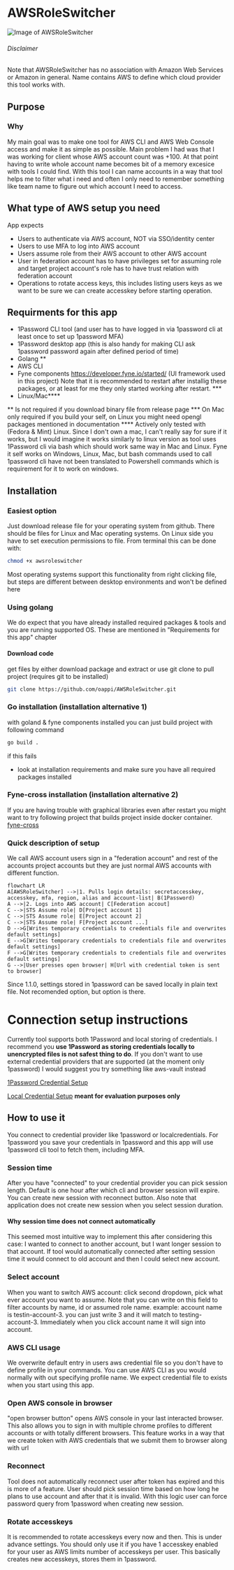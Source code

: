 # AWSRoleSwitcher

![Image of AWSRoleSwitcher](Docs/pics/apppic.png)

###### Disclaimer

Note that AWSRoleSwitcher has no association with Amazon Web Services or Amazon in general. Name contains AWS to define which cloud provider this tool works with.

## Purpose
### Why
My main goal was to make one tool for AWS CLI and AWS Web Console access and make it as simple as possible. Main problem I had was that I was working for client whose AWS account count was +100. At that point having to write whole account name becomes bit of a memory excesice with tools I could find. With this tool I can name accounts in a way that tool helps me to filter what i need and often I only need to remember something like team name to figure out which account I need to access.

## What type of AWS setup you need
App expects
* Users to authenticate via AWS account, NOT via SSO/identity center
* Users to use MFA to log into AWS account
* Users assume role from their AWS account to other AWS account
* User in federation account has to have privileges set for assuming role and target project account's role has to have trust relation with federation account 
* Operations to rotate access keys, this includes listing users keys as we want to be sure we can create accesskey before starting operation. 

## Requirments for this app
* 1Password CLI tool (and user has to have logged in via 1password cli at least once to set up 1password MFA)
* 1Password desktop app (this is also handy for making CLI ask 1password password again after defined period of time)
* Golang **
* AWS CLI
* Fyne components https://developer.fyne.io/started/ (UI framework used in this project) Note that it is recommended to restart after installig these packages, or at least for me they only started working after restart. ***
* Linux/Mac****


** Is not required if you download binary file from release page
*** On Mac only required if you build your self, on Linux you might need opengl packages mentioned in documentation
**** Actively only tested with (Fedora & Mint) Linux. Since I don't own a mac, I can't really say for sure if it works, but I would imagine it works similarly to linux version as tool uses 1Password cli via bash  which should work same way in Mac and Linux. Fyne it self works on Windows, Linux, Mac, but bash commands used to call 1password cli have not been translated to Powershell commands which is requirement for it to work on windows. 


## Installation

### Easiest option
Just download release file for your operating system from github. There should be files for Linux and Mac operating systems. On Linux side you have to set execution permissions to file. From terminal this can be done with:
```bash
chmod +x awsroleswitcher
```
Most operating systems support this functionality from right clicking file, but steps are different between desktop environments and won't be defined here


### Using golang
We do expect that you have already installed required packages & tools and you are running supported OS. These are mentioned in "Requirements for this app" chapter 

#### Download code


get files by either download package and extract or use git clone to pull project (requires git to be installed)

```bash
git clone https://github.com/oappi/AWSRoleSwitcher.git
```

### Go installation (installation alternative 1) 
with goland & fyne components installed you can just build project with following command 
```bash
go build .
```

if this fails
* look at installation requirements and make sure you have all required packages installed

### Fyne-cross installation (installation alternative 2)
If you are having trouble with graphical libraries even after restart you might want to try following project that builds project inside docker container.   [fyne-cross](https://github.com/fyne-io/fyne-cross)

### Quick description of setup

We call AWS account users sign in a "federation account" and rest of the accounts project accounts but they are just normal AWS accounts with different function.



```mermaid
flowchart LR
A[AWSRoleSwitcher] -->|1. Pulls login details: secretaccesskey, accesskey, mfa, region, alias and account-list| B(1Password)
A -->|2. Logs into AWS account| C[Federation accout]
C -->|STS Assume role| D[Project account 1]
C -->|STS Assume role| E[Project account 2]
C -->|STS Assume role| F[Project account ...]
D -->G[Writes temporary credentials to credentials file and overwrites default settings]
E -->G[Writes temporary credentials to credentials file and overwrites default settings]
F -->G[Writes temporary credentials to credentials file and overwrites default settings]
G -->|User presses open browser| H[Url with credential token is sent to browser]
```

Since 1.1.0, settings stored in 1password can be saved locally in plain text file. Not recomended option, but option is there.

# Connection setup instructions
Currently tool supports both 1Password and local storing of credentials. I recommend you <strong>use 1Password as storing credentials locally to unencrypted files is not safest thing to do</strong>. If you don't want to use external credential providers that are supported (at the moment only 1password) I would suggest you try something  like aws-vault instead

[1Password Credential Setup](Docs/1passwordHowto.md)

[Local Credential Setup](Docs/localHowTo.md) <strong> meant for evaluation purposes only</strong>


## How to use it
You connect to credential provider like 1password or localcredentials. For 1password you save your credentials in 1password and this app will use 1password cli tool to fetch them, including MFA. 

### Session time
After you have "connected" to your credential provider you can pick session length. Default is one hour after which cli and browser session will expire. You can create new session with reconnect button. Also note that application does not create new session when you select session duration. 
#### Why session time does not connect automatically
This seemed most intuitive way to implement this after considering this case: I wanted to connect to another account, but I want longer session to that account. If tool would automatically connected after setting session time it would connect to old account and then I could select new account.

### Select account
When you want to switch AWS account: click second dropdown, pick what ever account you want to assume. Note that you can write on this field to filter accounts by name, id or assumed role name. example: account name is testin-account-3. you can just write 3 and it will match to testing-account-3. Immediately when you click account name it will sign into account.

###  AWS CLI usage
We overwrite default entry in users aws credential file so you don't have to define profile in your commands. You can use AWS CLI as you would normally with out specifying profile name. We expect credential file to exists when you start using this app.

### Open AWS console in browser
"open browser button" opens AWS console in your last interacted browser. This also allows you to sign in with multiple chrome profiles to different accounts or with totally different browsers. This feature works in a way that we create token with AWS credentials that we submit them to browser along with url

### Reconnect
Tool does not automatically reconnect user after token has expired and this is more of a feature. User should pick session time based on how long he plans to use account and after that it is invalid. With this logic user can force password query from 1password when creating new session.

### Rotate accesskeys
It is recommended to rotate accesskeys every now and then. This is under advance settings. You should only use it if you have 1 accesskey enabled for your user as AWS limits number of accesskeys per user. This basically creates new accesskeys, stores them in 1password.
